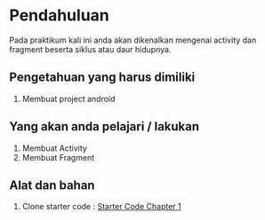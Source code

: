 # Pendahuluan
Pada praktikum kali ini anda akan dikenalkan mengenai activity dan fragment beserta siklus atau daur hidupnya.

## Pengetahuan yang harus dimiliki
1. Membuat project android

## Yang akan anda pelajari / lakukan
1. Membuat Activity
2. Membuat Fragment

## Alat dan bahan
1. Clone starter code : [Starter Code Chapter 1](https://github.com/siubie/dtschapter01-starter)